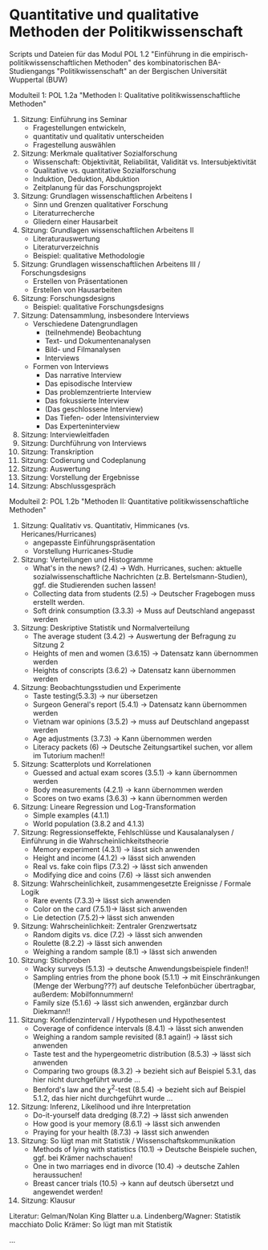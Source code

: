 Quantitative und qualitative Methoden der Politikwissenschaft
==============


Scripts und Dateien für das Modul POL 1.2 "Einführung in die empirisch-politikwissenschaftlichen Methoden" des kombinatorischen BA-Studiengangs "Politikwissenschaft" an der Bergischen Universität Wuppertal (BUW)


Modulteil 1: POL 1.2a "Methoden I: Qualitative politikwissenschaftliche Methoden"

1. Sitzung: Einführung ins Seminar
    + Fragestellungen entwickeln, 
    + quantitativ und qualitativ unterscheiden
    + Fragestellung auswählen
1. Sitzung: Merkmale qualitativer Sozialforschung
    + Wissenschaft: Objektivität, Reliabilität, Validität vs. Intersubjektivität
    + Qualitative vs. quantitative Sozialforschung
    + Induktion, Deduktion, Abduktion
    + Zeitplanung für das Forschungsprojekt
1. Sitzung: Grundlagen wissenschaftlichen Arbeitens I
    + Sinn und Grenzen qualitativer Forschung
    + Literaturrecherche
    + Gliedern einer Hausarbeit
1. Sitzung: Grundlagen wissenschaftlichen Arbeitens II
    + Literaturauswertung
    + Literaturverzeichnis
    + Beispiel: qualitative Methodologie
1. Sitzung: Grundlagen wissenschaftlichen Arbeitens III / Forschungsdesigns
    + Erstellen von Präsentationen
    + Erstellen von Hausarbeiten
1. Sitzung: Forschungsdesigns
    + Beispiel: qualitative Forschungsdesigns
1. Sitzung: Datensammlung, insbesondere Interviews
    + Verschiedene Datengrundlagen
        + (teilnehmende) Beobachtung
        + Text- und Dokumentenanalysen
        + Bild- und Filmanalysen
        + Interviews
    + Formen von Interviews
        + Das narrative Interview
        + Das episodische Interview
        + Das problemzentrierte Interview
        + Das fokussierte Interview
        + (Das geschlossene Interview)
        + Das Tiefen- oder Intensivinterview
        + Das Experteninterview
1. Sitzung: Interviewleitfaden
1. Sitzung: Durchführung von Interviews
1. Sitzung: Transkription
1. Sitzung: Codierung und Codeplanung
1. Sitzung: Auswertung
1. Sitzung: Vorstellung der Ergebnisse
1. Sitzung: Abschlussgespräch


Modulteil 2: POL 1.2b "Methoden II: Quantitative politikwissenschaftliche Methoden"

1. Sitzung: Qualitativ vs. Quantitativ, Himmicanes (vs. Hericanes/Hurricanes)
    + angepasste Einführungspräsentation
    + Vorstellung Hurricanes-Studie
1. Sitzung: Verteilungen und Histogramme
    + What's in the news? (2.4) -> Wdh. Hurricanes, suchen: aktuelle sozialwissenschaftliche Nachrichten (z.B. Bertelsmann-Studien), ggf. die Studierenden suchen lassen!
    + Collecting data from students (2.5) -> Deutscher Fragebogen muss erstellt werden.
    + Soft drink consumption (3.3.3) -> Muss auf Deutschland angepasst werden
1. Sitzung: Deskriptive Statistik und Normalverteilung
    + The average student (3.4.2) -> Auswertung der Befragung zu Sitzung 2
    + Heights of men and women (3.6.15) -> Datensatz kann übernommen werden
    + Heights of conscripts (3.6.2) -> Datensatz kann übernommen werden
1. Sitzung: Beobachtungsstudien und Experimente
    + Taste testing(5.3.3) -> nur übersetzen
    + Surgeon General's report (5.4.1)  -> Datensatz kann übernommen werden
    + Vietnam war opinions (3.5.2) -> muss auf Deutschland angepasst werden
    + Age adjustments (3.7.3) -> Kann übernommen werden
    + Literacy packets (6) -> Deutsche Zeitungsartikel suchen, vor allem im Tutorium machen!!
1. Sitzung: Scatterplots und Korrelationen
    + Guessed and actual exam scores (3.5.1) -> kann übernommen werden
    + Body measurements (4.2.1)  -> kann übernommen werden
    + Scores on two exams (3.6.3) -> kann übernommen werden
1. Sitzung: Lineare Regression und Log-Transformation
    + Simple examples (4.1.1)
    + World population (3.8.2 and 4.1.3)
1. Sitzung: Regressionseffekte, Fehlschlüsse und Kausalanalysen / Einführung in die Wahrscheinlichkeitstheorie
    + Memory experiment (4.3.1) -> lässt sich anwenden
    + Height and income (4.1.2) -> lässt sich anwenden
    + Real vs. fake coin flips (7.3.2) -> lässt sich anwenden
    + Modifying dice and coins (7.6) -> lässt sich anwenden
1. Sitzung: Wahrscheinlichkeit, zusammengesetzte Ereignisse / Formale Logik
    + Rare events (7.3.3)-> lässt sich anwenden
    + Color on the card (7.5.1)-> lässt sich anwenden
    + Lie detection (7.5.2)-> lässt sich anwenden
1. Sitzung: Wahrscheinlichkeit: Zentraler Grenzwertsatz
    + Random digits vs. dice (7.2) -> lässt sich anwenden
    + Roulette (8.2.2) -> lässt sich anwenden
    + Weighing a random sample (8.1) -> lässt sich anwenden
1. Sitzung: Stichproben
    + Wacky surveys (5.1.3) -> deutsche Anwendungsbeispiele finden!!
    + Sampling entries from the phone book (5.1.1) -> mit Einschränkungen (Menge der Werbung???) auf deutsche Telefonbücher übertragbar, außerdem: Mobilfonnummern!
    + Family size (5.1.6) -> lässt sich anwenden, ergänzbar durch Diekmann!!
1. Sitzung: Konfidenzintervall / Hypothesen und Hypothesentest
    + Coverage of confidence intervals (8.4.1) -> lässt sich anwenden
    + Weighing a random sample revisited (8.1 again!) -> lässt sich anwenden
    + Taste test and the hypergeometric distribution (8.5.3) -> lässt sich anwenden
    + Comparing two groups (8.3.2) -> bezieht sich auf Beispiel 5.3.1, das hier nicht durchgeführt wurde ...
    + Benford's law and the $\chi^2$-test (8.5.4) -> bezieht sich auf Beispiel 5.1.2, das hier nicht durchgeführt wurde ...
1. Sitzung: Inferenz, Likelihood und ihre Interpretation
    + Do-it-yourself data dredging (8.7.2)  -> lässt sich anwenden
    + How good is your memory (8.6.1) -> lässt sich anwenden
    + Praying for your health (8.7.3) -> lässt sich anwenden
1. Sitzung: So lügt man mit Statistik / Wissenschaftskommunikation
    + Methods of lying with statistics (10.1) -> Deutsche Beispiele suchen, ggf. bei Krämer nachschauen!
    + One in two marriages end in divorce (10.4) -> deutsche Zahlen heraussuchen!
    + Breast cancer trials (10.5) -> kann auf deutsch übersetzt und angewendet werden!
1. Sitzung: Klausur


Literatur: 
Gelman/Nolan
King
Blatter u.a.
Lindenberg/Wagner: Statistik macchiato
Dolic
Krämer: So lügt man mit Statistik

...

